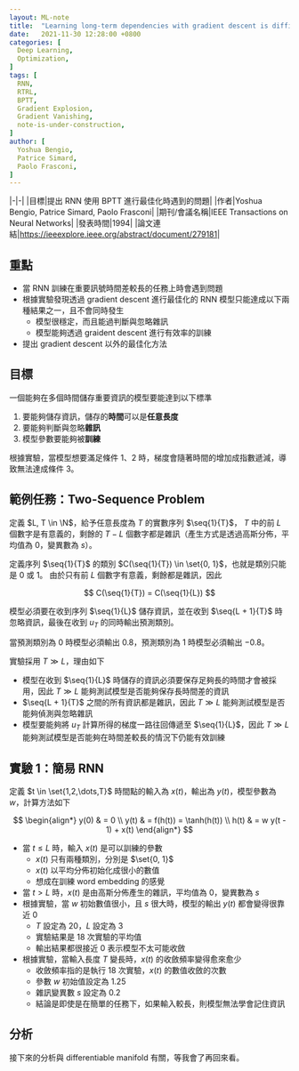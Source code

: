 ```yaml
---
layout: ML-note
title:  "Learning long-term dependencies with gradient descent is difficult"
date:   2021-11-30 12:28:00 +0800
categories: [
  Deep Learning,
  Optimization,
]
tags: [
  RNN,
  RTRL,
  BPTT,
  Gradient Explosion,
  Gradient Vanishing,
  note-is-under-construction,
]
author: [
  Yoshua Bengio,
  Patrice Simard,
  Paolo Frasconi,
]
---
```


|-|-|
|目標|提出 RNN 使用 BPTT 進行最佳化時遇到的問題|
|作者|Yoshua Bengio, Patrice Simard, Paolo Frasconi|
|期刊/會議名稱|IEEE Transactions on Neural Networks|
|發表時間|1994|
|論文連結|<https://ieeexplore.ieee.org/abstract/document/279181>|

<!--
  Define LaTeX command which will be used through out the writing.

  Each command must be wrapped with $ signs.
  We use "display: none;" to avoid redudant whitespaces.
 -->

<p style="display: none;">

  <!-- Sequence. -->
  $\providecommand{\seq}{}$
  $\renewcommand{\seq}[2]{u_{#1}, \dots, u_{#2}}$

</p>

<!-- End LaTeX command define section. -->

## 重點

- 當 RNN 訓練在重要訊號時間差較長的任務上時會遇到問題
- 根據實驗發現透過 gradient descent 進行最佳化的 RNN 模型只能達成以下兩種結果之一，且不會同時發生
  - 模型很穩定，而且能過判斷與忽略雜訊
  - 模型能夠透過 graident descent 進行有效率的訓練
- 提出 gradient descent 以外的最佳化方法

## 目標

一個能夠在多個時間儲存重要資訊的模型要能達到以下標準

1. 要能夠儲存資訊，儲存的**時間**可以是**任意長度**
2. 要能夠判斷與忽略**雜訊**
3. 模型參數要能夠被**訓練**

根據實驗，當模型想要滿足條件 1、2 時，梯度會隨著時間的增加成指數遞減，導致無法達成條件 3。

## 範例任務：Two-Sequence Problem

定義 $L, T \in \N$，給予任意長度為 $T$ 的實數序列 $\seq{1}{T}$， $T$ 中的前 $L$ 個數字是有意義的，剩餘的 $T - L$ 個數字都是雜訊（產生方式是透過高斯分佈，平均值為 $0$，變異數為 $s$）。

定義序列 $\seq{1}{T}$ 的類別 $C(\seq{1}{T}) \in \set{0, 1}$，也就是類別只能是 $0$ 或 $1$。
由於只有前 $L$ 個數字有意義，剩餘都是雜訊，因此

$$
C(\seq{1}{T}) = C(\seq{1}{L})
$$

模型必須要在收到序列 $\seq{1}{L}$ 儲存資訊，並在收到 $\seq{L + 1}{T}$ 時忽略資訊，最後在收到 $u_T$ 的同時輸出預測類別。

當預測類別為 $0$ 時模型必須輸出 $0.8$，預測類別為 $1$ 時模型必須輸出 $-0.8$。

實驗採用 $T \gg L$，理由如下

- 模型在收到 $\seq{1}{L}$ 時儲存的資訊必須要保存足夠長的時間才會被採用，因此 $T \gg L$ 能夠測試模型是否能夠保存長時間差的資訊
- $\seq{L + 1}{T}$ 之間的所有資訊都是雜訊，因此 $T \gg L$ 能夠測試模型是否能夠偵測與忽略雜訊
- 模型要能夠將 $u_T$ 計算所得的梯度一路往回傳遞至 $\seq{1}{L}$，因此 $T \gg L$ 能夠測試模型是否能夠在時間差較長的情況下仍能有效訓練

## 實驗 1：簡易 RNN

定義 $t \in \set{1,2,\dots,T}$ 時間點的輸入為 $x(t)$，輸出為 $y(t)$，模型參數為 $w$，計算方法如下

$$
\begin{align*}
y(0) & = 0 \\
y(t) & = f(h(t)) = \tanh(h(t)) \\
h(t) & = w y(t - 1) + x(t)
\end{align*}
$$

- 當 $t \leq L$ 時，輸入 $x(t)$ 是可以訓練的參數
  - $x(t)$ 只有兩種類別，分別是 $\set{0, 1}$
  - $x(t)$ 以平均分佈初始化成很小的數值
  - 想成在訓練 word embedding 的感覺
- 當 $t > L$ 時，$x(t)$ 是由高斯分佈產生的雜訊，平均值為 $0$，變異數為 $s$
- 根據實驗，當 $w$ 初始數值很小，且 $s$ 很大時，模型的輸出 $y(t)$ 都會變得很靠近 $0$
  - $T$ 設定為 $20$，$L$ 設定為 $3$
  - 實驗結果是 $18$ 次實驗的平均值
  - 輸出結果都很接近 $0$ 表示模型不太可能收斂
- 根據實驗，當輸入長度 $T$ 變長時，$x(t)$ 的收斂頻率變得愈來愈少
  - 收斂頻率指的是執行 $18$ 次實驗，$x(t)$ 的數值收斂的次數
  - 參數 $w$ 初始值設定為 $1.25$
  - 雜訊變異數 $s$ 設定為 $0.2$
  - 結論是即使是在簡單的任務下，如果輸入較長，則模型無法學會記住資訊

## 分析

接下來的分析與 differentiable manifold 有關，等我會了再回來看。

